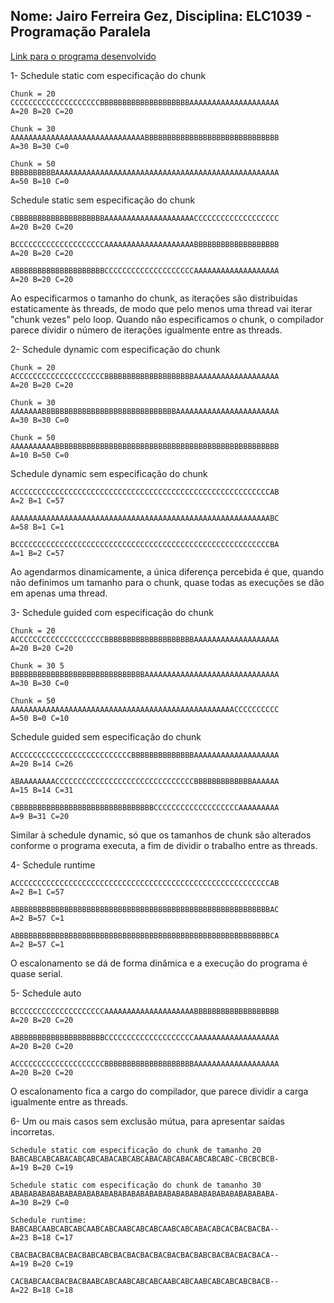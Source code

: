 Nome: Jairo Ferreira Gez, Disciplina: ELC1039 - Programação Paralela
----

[Link para o programa desenvolvido](OpenMPDemoABC.cpp)

1- Schedule static com especificação do chunk

```
Chunk = 20 
CCCCCCCCCCCCCCCCCCCCBBBBBBBBBBBBBBBBBBBBAAAAAAAAAAAAAAAAAAAA
A=20 B=20 C=20 

Chunk = 30
AAAAAAAAAAAAAAAAAAAAAAAAAAAAAABBBBBBBBBBBBBBBBBBBBBBBBBBBBBB
A=30 B=30 C=0 

Chunk = 50
BBBBBBBBBBAAAAAAAAAAAAAAAAAAAAAAAAAAAAAAAAAAAAAAAAAAAAAAAAAA
A=50 B=10 C=0 
```

Schedule static sem especificação do chunk

```
CBBBBBBBBBBBBBBBBBBBBAAAAAAAAAAAAAAAAAAAACCCCCCCCCCCCCCCCCCC
A=20 B=20 C=20 

BCCCCCCCCCCCCCCCCCCCCAAAAAAAAAAAAAAAAAAAABBBBBBBBBBBBBBBBBBB
A=20 B=20 C=20 

ABBBBBBBBBBBBBBBBBBBBCCCCCCCCCCCCCCCCCCCCAAAAAAAAAAAAAAAAAAA
A=20 B=20 C=20 
```

Ao especificarmos o tamanho do chunk, as iterações são distribuidas estaticamente às threads, de modo que pelo menos uma thread vai iterar "chunk vezes" pelo loop. Quando não especificamos o chunk, o compilador parece dividir o número de iterações igualmente entre as threads. 

2- Schedule dynamic com especificação do chunk

```
Chunk = 20
ACCCCCCCCCCCCCCCCCCCCBBBBBBBBBBBBBBBBBBBBAAAAAAAAAAAAAAAAAAA
A=20 B=20 C=20 

Chunk = 30
AAAAAAABBBBBBBBBBBBBBBBBBBBBBBBBBBBBBAAAAAAAAAAAAAAAAAAAAAAA
A=30 B=30 C=0 

Chunk = 50
AAAAAAAAAABBBBBBBBBBBBBBBBBBBBBBBBBBBBBBBBBBBBBBBBBBBBBBBBBB
A=10 B=50 C=0 
```

Schedule dynamic sem especificação do chunk

```
ACCCCCCCCCCCCCCCCCCCCCCCCCCCCCCCCCCCCCCCCCCCCCCCCCCCCCCCCCAB
A=2 B=1 C=57 

AAAAAAAAAAAAAAAAAAAAAAAAAAAAAAAAAAAAAAAAAAAAAAAAAAAAAAAAAABC
A=58 B=1 C=1 

BCCCCCCCCCCCCCCCCCCCCCCCCCCCCCCCCCCCCCCCCCCCCCCCCCCCCCCCCCBA
A=1 B=2 C=57 
```

Ao agendarmos dinamicamente, a única diferença percebida é que, quando não definimos um tamanho para o chunk, quase todas as execuções se dão em apenas uma thread.

3- Schedule guided com especificação do chunk

```
Chunk = 20
ACCCCCCCCCCCCCCCCCCCCBBBBBBBBBBBBBBBBBBBBAAAAAAAAAAAAAAAAAAA
A=20 B=20 C=20 

Chunk = 30 5
BBBBBBBBBBBBBBBBBBBBBBBBBBBBBBAAAAAAAAAAAAAAAAAAAAAAAAAAAAAA
A=30 B=30 C=0 

Chunk = 50
AAAAAAAAAAAAAAAAAAAAAAAAAAAAAAAAAAAAAAAAAAAAAAAAAACCCCCCCCCC
A=50 B=0 C=10 
```

Schedule guided sem especificação do chunk

```
ACCCCCCCCCCCCCCCCCCCCCCCCCCBBBBBBBBBBBBBBAAAAAAAAAAAAAAAAAAA
A=20 B=14 C=26 

ABAAAAAAAACCCCCCCCCCCCCCCCCCCCCCCCCCCCCCCBBBBBBBBBBBBBAAAAAA
A=15 B=14 C=31 

CBBBBBBBBBBBBBBBBBBBBBBBBBBBBBBBCCCCCCCCCCCCCCCCCCCAAAAAAAAA
A=9 B=31 C=20 
```

Similar à schedule dynamic, só que os tamanhos de chunk são alterados conforme o programa executa, a fim de dividir o trabalho entre as threads.

4- Schedule runtime

```
ACCCCCCCCCCCCCCCCCCCCCCCCCCCCCCCCCCCCCCCCCCCCCCCCCCCCCCCCCAB
A=2 B=1 C=57 

ABBBBBBBBBBBBBBBBBBBBBBBBBBBBBBBBBBBBBBBBBBBBBBBBBBBBBBBBBAC
A=2 B=57 C=1 

ABBBBBBBBBBBBBBBBBBBBBBBBBBBBBBBBBBBBBBBBBBBBBBBBBBBBBBBBBCA
A=2 B=57 C=1 
```

O escalonamento se dá de forma dinâmica e a execução do programa é quase serial.

5- Schedule auto

```
BCCCCCCCCCCCCCCCCCCCCAAAAAAAAAAAAAAAAAAAABBBBBBBBBBBBBBBBBBB
A=20 B=20 C=20 

ABBBBBBBBBBBBBBBBBBBBCCCCCCCCCCCCCCCCCCCCAAAAAAAAAAAAAAAAAAA
A=20 B=20 C=20 

ACCCCCCCCCCCCCCCCCCCCBBBBBBBBBBBBBBBBBBBBAAAAAAAAAAAAAAAAAAA
A=20 B=20 C=20 
```

O escalonamento fica a cargo do compilador, que parece dividir a carga igualmente entre as threads.

6- Um ou mais casos sem exclusão mútua, para apresentar saídas incorretas.

```
Schedule static com especificação do chunk de tamanho 20
BABCABCABCABACABCABCABACABCABCABACABCABACABCABCABC-CBCBCBCB-
A=19 B=20 C=19 

Schedule static com especificação do chunk de tamanho 30
ABABABABABABABABABABABABABABABABABABABABABABABABABABABABABA-
A=30 B=29 C=0 

Schedule runtime:
BABCABCAABCABCABCAABCABCAABCABCABCAABCABCABACABCACBACBACBA--
A=23 B=18 C=17 

CBACBACBACBACBACBABCABCBACBACBACBACBACBACBABCBACBACBACBACA--
A=19 B=20 C=19 

CACBABCAACBACBACBAABCABCAABCABCABCAABCABCAABCABCABCABCBACB--
A=22 B=18 C=18 
```
